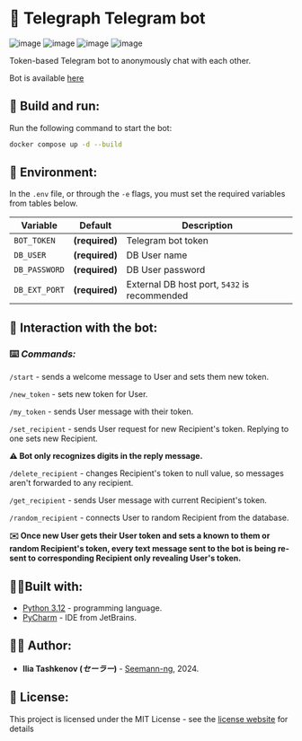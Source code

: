 # 📠 Telegraph Telegram bot

![image](https://img.shields.io/badge/Python-FFD43B?style=for-the-badge&logo=python&logoColor=blue)
![image](https://img.shields.io/badge/Telegram-2CA5E0?style=for-the-badge&logo=telegram&logoColor=white)
![image](https://img.shields.io/badge/Docker-2CA5E0?style=for-the-badge&logo=docker&logoColor=white)
![image](https://img.shields.io/badge/PostgreSQL-316192?style=for-the-badge&logo=postgresql&logoColor=white)

Token-based Telegram bot to anonymously chat with each other.

Bot is available [here](https://t.me/Seemann_ng_anonchat_bot)

## 💾 Build and run:

Run the following command to start the bot:

```bash
docker compose up -d --build
```

## 🔐 Environment:

In the `.env` file, or through the `-e` flags, you must set the required variables from
tables below.

| Variable       | Default         | Description                                  |
|----------------|-----------------|----------------------------------------------|
| `BOT_TOKEN`    | **(required)**  | Telegram bot token                           | 
| `DB_USER`      | **(required)**  | DB User name                                 |
| `DB_PASSWORD`  | **(required)**  | DB User password                             |
| `DB_EXT_PORT`  | **(required)**  | External DB host port, `5432` is recommended |


## 📠 Interaction with the bot:

### ⌨️ _Commands:_

`/start` - sends a welcome message to User and sets them new token.
 
`/new_token` - sets new token for User.

`/my_token` - sends User message with their token.

`/set_recipient` - sends User request for new Recipient's token. Replying to one sets new Recipient.
  
__⚠️ Bot only recognizes digits in the reply message.__

`/delete_recipient` - changes Recipient's token to null value, so messages aren't forwarded to any recipient.

`/get_recipient` - sends User message with current Recipient's token.

`/random_recipient` - connects User to random Recipient from the database.

__✉️ Once new User gets their User token and sets a known to them or random Recipient's token, every text message sent to the bot is being re-sent to corresponding Recipient only revealing User's token.__

## 👨‍🔧Built with:

* [Python 3.12](https://www.python.org/) - programming language.
* [PyCharm](https://www.jetbrains.com/pycharm/) - IDE from JetBrains.

## 👨‍💻 Author:

* **Ilia Tashkenov (_セーラー_)** - [Seemann-ng](https://github.com/Seemann-ng), 2024.

## 📝 License:

This project is licensed under the MIT License - see the [license website](https://opensource.org/licenses/MIT) for details
